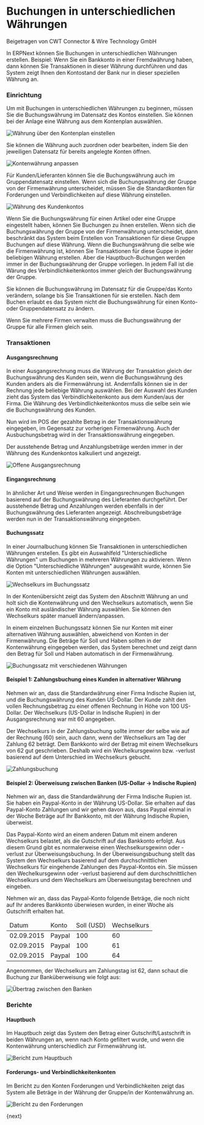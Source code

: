 # Buchungen in unterschiedlichen Währungen
<span class="text-muted contributed-by">Beigetragen von CWT Connector & Wire Technology GmbH</span>

In ERPNext können Sie Buchungen in unterschiedlichen Währungen erstellen. Beispiel: Wenn Sie ein Bankkonto in einer Fremdwährung haben, dann können Sie Transaktionen in dieser Währung durchführen und das System zeigt Ihnen den Kontostand der Bank nur in dieser speziellen Währung an.

### Einrichtung

Um mit Buchungen in unterschiedlichen Währungen zu beginnen, müssen Sie die Buchungswährung im Datensatz des Kontos einstellen. Sie können bei der Anlage eine Währung aus dem Kontenplan auswählen.

<img class="screenshot" alt="Währung über den Kontenplan einstellen"  	src="/docs/assets/img/accounts/multi-currency/chart-of-accounts.png">

Sie können die Währung auch zuordnen oder bearbeiten, indem Sie den jeweiligen Datensatz für bereits angelegte Konten öffnen. 

<img class="screenshot" alt="Kontenwährung anpassen"  	src="/docs/assets/img/accounts/multi-currency/account.png">

Für Kunden/Lieferanten können Sie die Buchungswährung auch im Gruppendatensatz einstellen. Wenn sich die Buchungswährung der Gruppe von der Firmenwährung unterscheidet, müssen Sie die Standardkonten für Forderungen und Verbindlichkeiten auf diese Währung einstellen.

<img class="screenshot" alt="Währung des Kundenkontos"  	src="/docs/assets/img/accounts/multi-currency/customer.png">

Wenn Sie die Buchungswährung für einen Artikel oder eine Gruppe eingestellt haben, können Sie Buchungen zu ihnen erstellen. Wenn sich die Buchungswährung der Gruppe von der Firmenwährung unterscheidet, dann beschränkt das System beim Erstellen von Transaktionen für diese Gruppe Buchungen auf diese Währung. Wenn die Buchungswährung die selbe wie die Firmenwährung ist, können Sie Transaktionen für diese Guppe in jeder beliebigen Währung erstellen. Aber die Hauptbuch-Buchungen werden immer in der Buchungswährung der Gruppe vorliegen. In jedem Fall ist die Wärung des Verbindlichkeitenkontos immer gleich der Buchungswährung der Gruppe.

Sie können die Buchungswährung im Datensatz für die Gruppe/das Konto verändern, solange bis Sie Transaktionen für sie erstellen. Nach dem Buchen erlaubt es das System nicht die Buchungswährung für einen Konto- oder Gruppendatensatz zu ändern.

Wenn Sie mehrere Firmen verwalten muss die Buchungswährung der Gruppe für alle Firmen gleich sein.

### Transaktionen

#### Ausgangsrechnung

In einer Ausgangsrechnung muss die Währung der Transaktion gleich der Buchungswährung des Kunden sein, wenn die Buchungswährung des Kunden anders als die Firmenwährung ist. Andernfalls können sie in der Rechnung jede beliebige Währung auswählen. Bei der Auswahl des Kunden zieht das System das Verbindlichkeitenkonto aus dem Kunden/aus der Firma. Die Währung des Verbindlichkeitenkontos muss die selbe sein wie die Buchungswährung des Kunden.

Nun wird im POS der gezahlte Betrag in der Transaktionswährung eingegeben, im Gegensatz zur vorherigen Firmenwährung. Auch der Ausbuchungsbetrag wird in der Transaktionswährung eingegeben.

Der ausstehende Betrag und Anzahlungsbeträge werden immer in der Währung des Kundenkontos kalkuliert und angezeigt.

<img class="screenshot" alt="Offene Ausgangsrechnung"  	src="/docs/assets/img/accounts/multi-currency/sales-invoice.png">

#### Eingangsrechnung

In ähnlicher Art und Weise werden in Eingangsrechnungen Buchungen basierend auf der Buchungswährung des Lieferanten durchgeführt. Der ausstehende Betrag und Anzahlungen werden ebenfalls in der Buchungswährung des Lieferanten angezeigt. Abschreibungsbeträge werden nun in der Transaktionswährung eingegeben.

#### Buchungssatz

In einer Journalbuchung können Sie Transaktionen in unterschiedlichen Währungen erstellen. Es gibt ein Auswahlfeld "Unterschiedliche Währungen" um Buchungen in mehreren Währungen zu aktivieren. Wenn die Option "Unterschiedliche Währungen" ausgewählt wurde, können Sie Konten mit unterschiedlichen Währungen auswählen.

<img class="screenshot" alt="Wechselkurs im Buchungssatz"  	src="/docs/assets/img/accounts/multi-currency/journal-entry-multi-currency.png">

In der Kontenübersicht zeigt das System den Abschnitt Währung an und holt sich die Kontenwährung und den Wechselkurs automatisch, wenn Sie ein Konto mit ausländischer Währung auswählen. Sie können den Wechselkurs später manuell ändern/anpassen.

In einem einzelnen Buchungssatz können Sie nur Konten mit einer alternativen Währung auswählen, abweichend von Konten in der Firmenwährung. Die Beträge für Soll und Haben sollten in der Kontenwährung eingegeben werden, das System berechnet und zeigt dann den Betrag für Soll und Haben automatisch in der Firmenwährung.

<img class="screenshot" alt="Buchungssatz mit verschiedenen Währungen"  	src="/docs/assets/img/accounts/multi-currency/journal-entry-row.png">

#### Beispiel 1: Zahlungsbuchung eines Kunden in alternativer Währung

Nehmen wir an, dass die Standardwährung einer Firma Indische Rupien ist, und die Buchungswährung des Kunden US-Dollar. Der Kunde zahlt den vollen Rechnungsbetrag zu einer offenen Rechnung in Höhe von 100 US-Dollar. Der Wechselkurs (US-Dollar in Indische Rupien) in der Ausgangsrechnung war mit 60 angegeben.

Der Wechselkurs in der Zahlungsbuchung sollte immer der selbe wie auf der Rechnung (60) sein, auch dann, wenn der Wechselkurs am Tag der Zahlung 62 beträgt. Dem Bankkonto wird der Betrag mit einem Wechselkurs von 62 gut geschrieben. Deshalb wird ein Wechelkursgewinn bzw. -verlust basierend auf dem Unterschied im Wechselkurs gebucht.

<img class="screenshot" alt="Zahlungsbuchung"  	src="/docs/assets/img/accounts/multi-currency/payment-entry.png">

#### Beispiel 2: Überweisung zwischen Banken (US-Dollar -> Indische Rupien)

Nehmen wir an, dass die Standardwährung der Firma Indische Rupien ist. Sie haben ein Paypal-Konto in der Währung US-Dollar. Sie erhalten auf das Paypal-Konto Zahlungen und wir gehen davon aus, dass Paypal einmal in der Woche Beträge auf Ihr Bankkonto, mit der Währung Indische Rupien, überweist.

Das Paypal-Konto wird an einem anderen Datum mit einem anderen Wechselkurs belastet, als die Gutschrift auf das Bankkonto erfolgt. Aus diesem Grund gibt es normalerweise einen Wechselkursgewinn oder -verlust zur Überweisungsbuchung. In der Überweisungsbuchung stellt das System den Wechselkurs basierend auf dem durchschnittlichen Wechselkurs für eingehende Zahlungen des Paypal-Kontos ein. Sie müssen den Wechelkursgewinn oder -verlust basierend auf dem durchschnittlichen Wechselkurs und dem Wechselkurs am Überweisungstag berechnen und eingeben.

Nehmen wir an, dass das Paypal-Konto folgende Beträge, die noch nicht auf Ihr anderes Bankkonto überwiesen wurden, in einer Woche als Gutschrift erhalten hat.

<table class="table table-bordered">
	<thead>
		<tr>
			<td>Datum</td>
			<td>Konto</td>
			<td>Soll (USD)</td>
			<td>Wechselkurs</td>
		</tr>
	</thead>
	<tbody>
		<tr>
			<td>02.09.2015</td>
			<td>Paypal</td>
			<td>100</td>
			<td>60</td>
		</tr>
		<tr>
			<td>02.09.2015</td>
			<td>Paypal</td>
			<td>100</td>
			<td>61</td>
		</tr>
		<tr>
			<td>02.09.2015</td>
			<td>Paypal</td>
			<td>100</td>
			<td>64</td>
		</tr>
	</tbody>
</table>

Angenommen, der Wechselkurs am Zahlungstag ist 62, dann schaut die Buchung zur Banküberweisung wie folgt aus:

<img class="screenshot" alt="Übertrag zwischen den Banken"  	src="/docs/assets/img/accounts/multi-currency/bank-transfer.png">

### Berichte

#### Hauptbuch

Im Hauptbuch zeigt das System den Betrag einer Gutschrift/Lastschrift in beiden Währungen an, wenn nach Konto gefiltert wurde, und wenn die Kontenwährung unterschiedlich zur Firmenwährung ist.

<img class="screenshot" alt="Bericht zum Hauptbuch"  	src="/docs/assets/img/accounts/multi-currency/general-ledger.png">

#### Forderungs- und Verbindlichkeitenkonten

Im Bericht zu den Konten Forderungen und Verbindlichkeiten zeigt das System alle Beträge in der Währung der Gruppe/in der Kontenwährung an.

<img class="screenshot" alt="Bericht zu den Forderungen"  	src="/docs/assets/img/accounts/multi-currency/accounts-receivable.png">

{next}
